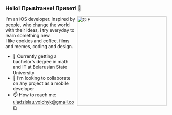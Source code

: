 ### Hello! Прывітанне! Привет! 👋

<img align="right" alt="GIF" src="https://media.giphy.com/media/Nx0rz3jtxtEre/giphy.gif" width="280"/>

I'm an iOS developer. Inspired by people, who change the world with their ideas, i try everyday to learn something new. 
<br>
I like cookies and coffee, films and memes, coding and design.
<br>

- 🌱 Currently getting a bachelor's degree in math and IT at Belarusian State University
- 👯 I’m looking to collaborate on any project as a mobile developer
- 📫 How to reach me: uladzislau.volchyk@gmail.com
